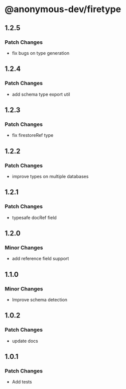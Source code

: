 # @anonymous-dev/firetype

## 1.2.5

### Patch Changes

- fix bugs on type generation

## 1.2.4

### Patch Changes

- add schema type export util

## 1.2.3

### Patch Changes

- fix firestoreRef type

## 1.2.2

### Patch Changes

- improve types on multiple databases

## 1.2.1

### Patch Changes

- typesafe docRef field

## 1.2.0

### Minor Changes

- add reference field support

## 1.1.0

### Minor Changes

- Improve schema detection

## 1.0.2

### Patch Changes

- update docs

## 1.0.1

### Patch Changes

- Add tests
